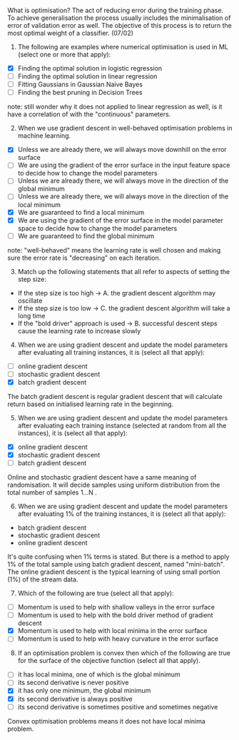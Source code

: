 What is optimisation? 
The act of reducing error during the training phase. To achieve generalisation the process usually includes the minimalisation of error of validation error as well. The objective of this process is to return the most optimal weight of a classifier. (07/02)

1. 	The following are examples where numerical optimisation is used in ML (select one or more that apply):
	
- [x] Finding the optimal solution in logistic regression
- [ ] Finding the optimal solution in linear regression
- [ ] Fitting Gaussians in Gaussian Naive Bayes
- [ ] Finding the best pruning in Decision Trees

note: still wonder why it does not applied to linear regression as well, is it have a correlation of with the "continuous" parameters.

2. When we use gradient descent in well-behaved optimisation problems in machine learning. 

- [X] Unless we are already there, we will always move downhill on the error surface
- [ ] We are using the gradient of the error surface in the input feature space to decide how to change the model parameters
- [ ] Unless we are already there, we will always move in the direction of the global minimum
- [ ] Unless we are already there, we will always move in the direction of the local minimum
- [X] We are guaranteed to find a local minimum
- [X] We are using the gradient of the error surface in the model parameter space to decide how to change the model parameters
- [ ] We are guaranteed to find the global minimum

note: "well-behaved" means the learning rate is well chosen and making sure the error rate is "decreasing" on each iteration.

3. Match up the following statements that all refer to aspects of setting the step size:

- If the step size is too high -> A.
the gradient descent algorithm may oscillate
- If the step size is too low -> C.
the gradient descent algorithm will take a long time
- If the "bold driver" approach is used -> B.
successful descent steps cause the learning rate to increase slowly

4. When we are using gradient descent and update the model parameters after evaluating all training instances, it is (select all that apply):

- [ ] online gradient descent
- [ ] stochastic gradient descent
- [X] batch gradient descent

The batch gradient descent is regular gradient descent that will calculate return based on initialised learning rate in the beginning.

5. When we are using gradient descent and update the model parameters after evaluating each training instance (selected at random from all the instances), it is (select all that apply):

- [X] online gradient descent
- [X] stochastic gradient descent
- [ ] batch gradient descent

Online and stochastic gradient descent have a same meaning of randomisation. It will decide samples using uniform distribution from the total number of samples 1...N .

6. When we are using gradient descent and update the model parameters after evaluating 1% of the training instances, it is (select all that apply):

- batch gradient descent
- stochastic gradient descent
- online gradient descent

It's quite confusing when 1% terms is stated. But there is a method to apply 1% of the total sample using batch gradient descent, named "mini-batch". The online gradient descent is the typical learning of using small portion (1%) of the stream data.

7. Which of the following are true (select all that apply):

- [ ] Momentum is used to help with shallow valleys in the error surface
- [ ] Momentum is used to help with the bold driver method of gradient descent
- [X] Momentum is used to help with local minima in the error surface
- [ ] Momentum is used to help with heavy curvature in the error surface

8. If an optimisation problem is convex then which of the following are true for the surface of the objective function (select all that apply).

- [ ] it has local minima, one of which is the global minimum
- [ ] its second derivative is never positive
- [X] it has only one minimum, the global minimum
- [X] its second derivative is always positive
- [ ] its second derivative is sometimes positive and sometimes negative

Convex optimisation problems means it does not have local minima problem.

